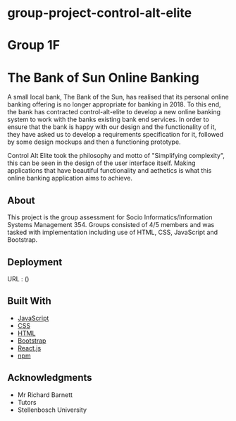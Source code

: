 # group-project-control-alt-elite
# Group 1F

# The Bank of Sun Online Banking

A small local bank, The Bank of the Sun, has realised that its personal online banking offering is no longer
appropriate for banking in 2018. To this end, the bank has contracted control-alt-elite  to develop a new online
banking system to work with the banks existing bank end services. In order to ensure that the bank is happy
with our design and the functionality of it, they have asked us to develop a requirements specification for it,
followed by some design mockups and then a functioning prototype.

Control Alt Elite took the philosophy and motto of "Simplifying complexity", this can be seen in the design of the user interface itself. Making applications that have beautiful functionality and aethetics is what this online banking application aims to achieve.


## About

This project is the group assessment for Socio Informatics/Information Systems Management 354. Groups consisted of 4/5 members and was tasked with implementation including use of HTML, CSS, JavaScript and Bootstrap. 


## Deployment

URL : ()

## Built With

* [JavaScript](https://www.javascript.com/) 
* [CSS](https://en.wikipedia.org/wiki/Cascading_Style_Sheets) 
* [HTML](https://en.wikipedia.org/wiki/HTML) 
* [Bootstrap](https://getbootstrap.com/)
* [React.js](https://reactjs.org/)
* [npm](https://www.npmjs.com)


## Acknowledgments

* Mr Richard Barnett
* Tutors
* Stellenbosch University 
